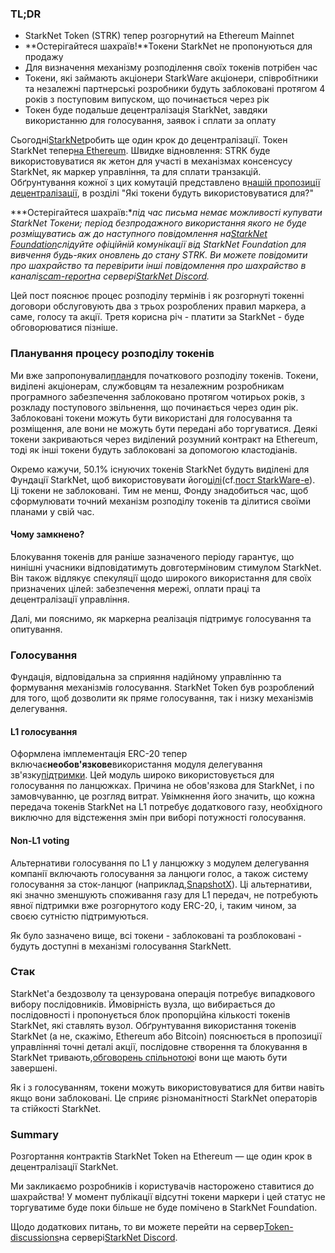 ### TL;DR

* StarkNet Token (STRK) тепер розгорнутий на Ethereum Mainnet
* **Остерігайтеся шахраїв!**Токени StarkNet не пропонуються для продажу
* Для визначення механізму розподілення своїх токенів потрібен час
* Токени, які займають акціонери StarkWare акціонери, співробітники та незалежні партнерські розробники будуть заблоковані протягом 4 років з поступовим випуском, що починається через рік
* Токен буде подальше децентралізація StarkNet, завдяки використанню для голосування, заявок і сплати за оплату

Сьогодні[StarkNet](https://starknet.io/)робить ще один крок до децентралізації. Токен StarkNet тепер[на Ethereum](https://etherscan.io/address/0xca14007eff0db1f8135f4c25b34de49ab0d42766). Швидке відновлення: STRK буде використовуватися як жетон для участі в механізмах консенсусу StarkNet, як маркер управління, та для сплати транзакцій. Обґрунтування кожної з цих комутацій представлено в[нашій пропозиції децентралізації](https://medium.com/@starkware/part-2-a-decentralization-and-governance-proposal-for-starknet-23e335645778), в розділі "Які токени будуть використовуватися для?"

***Остерігайтеся шахраїв:**під час письма немає можливості купувати StarkNet Токени; період безпродажного використання якого не буде розміщуватись аж до наступного повідомлення на[StarkNet Foundation](https://twitter.com/StarkNetFndn)слідуйте офіційній комунікації від StarkNet Foundation для вивчення будь-яких оновлень до стану STRK. Ви можете повідомити про шахрайство та перевірити інші повідомлення про шахрайство в каналі[scam-report](https://discord.gg/qypnmzkhbc)на сервері[StarkNet Discord](http://starknet.io/discord).*

Цей пост пояснює процес розподілу термінів і як розгорнуті токенні договори обслуговують два з трьох розроблених правил маркера, а саме, голосу та акції. Третя корисна річ - платити за StarkNet - буде обговорюватися пізніше.

### Планування процесу розподілу токенів

Ми вже запропонували[план](https://medium.com/starkware/part-3-starknet-token-design-5cc17af066c6)для початкового розподілу токенів. Токени, виділені акціонерам, службовцям та незалежним розробникам програмного забезпечення заблоковано протягом чотирьох років, з розкладу поступового звільнення, що починається через один рік. Заблоковані токени можуть бути використані для голосування та розміщення, але вони не можуть бути передані або торгуватися. Деякі токени закриваються через виділений розумний контракт на Ethereum, тоді як інші токени будуть заблоковані за допомогою кластодіанів.

Окремо кажучи, 50.1% існуючих токенів StarkNet будуть виділені для Фундації StarkNet, щоб використовувати його[цілі](https://medium.com/@StarkNet_Foundation/welcome-to-the-world-starknet-foundation-7bd55d5dbc59)(cf.[пост StarkWare-е](https://medium.com/starkware/introducing-the-starknet-foundation-bd4b4379fbb)). Ці токени не заблоковані. Тим не менш, Фонду знадобиться час, щоб сформулювати точний механізм розподілу токенів та ділитися своїми планами у свій час.

#### Чому замкнено?

Блокування токенів для раніше зазначеного періоду гарантує, що нинішні учасники відповідатимуть довготерміновим стимулом StarkNet. Він також відлякує спекуляції щодо широкого використання для своїх призначених цілей: забезпечення мережі, оплати праці та децентралізації управління.

Далі, ми пояснимо, як маркерна реалізація підтримує голосування та опитування.

### Голосування

Фундація, відповідальна за сприяння надійному управлінню та формування механізмів голосування. StarkNet Token був розроблений для того, щоб дозволити як пряме голосування, так і низку механізмів делегування.

#### L1 голосування

Оформлена імплементація ERC-20 тепер включає**необов'язкове**використання модуля делегування зв'язку[підтримки](https://docs.compound.finance/v2/governance/). Цей модуль широко використовується для голосування по ланцюжках. Причина не обов'язкова для StarkNet, і по замовчуванню, це розгляд витрат. Увімкнення його значить, що кожна передача токенів StarkNet на L1 потребує додаткового газу, необхідного виключно для відстеження змін при виборі потужності голосування.

#### Non-L1 voting

Альтернативи голосування по L1 у ланцюжку з модулем делегування компанії включають голосування за ланцюги голос, а також систему голосування за сток-ланцюг (наприклад,[SnapshotX](https://snapshot.mirror.xyz/cUOrwdtEs5PvNh0sqYWWxPjt8GdJWn_Qp3cl7E3_8IU)). Ці альтернативи, які значно зменшують споживання газу для L1 передач, не потребують явної підтримки вже розгорнутого коду ERC-20, і, таким чином, за своєю сутністю підтримуються.

Як було зазначено вище, всі токени - заблоковані та розблоковані - будуть доступні в механізмі голосування StarkNett.

### Стак

StarkNet'а бездозволу та цензурована операція потребує випадкового вибору послідовників. Ймовірність вузла, що вибирається до послідовності і пропонується блок пропорційна кількості токенів StarkNet, які ставлять вузол. Обґрунтування використання токенів StarkNet (а не, скажімо, Ethereum або Bitcoin) пояснюється в пропозиції управління[](https://medium.com/@starkware/part-2-a-decentralization-and-governance-proposal-for-starknet-23e335645778)і точні деталі акції, послідовне створення та блокування в StarkNet тривають,[обговорень спільнотою](https://community.starknet.io/t/starknet-decentralized-protocol-introduction/2671)і вони ще мають бути завершені.

Як і з голосуванням, токени можуть використовуватися для битви навіть якщо вони заблоковані. Це сприяє різноманітності StarkNet операторів та стійкості StarkNet.

### Summary

Розгортання контрактів StarkNet Token на Ethereum — ще один крок в децентралізації StarkNet.

Ми закликаємо розробників і користувачів насторожено ставитися до шахрайства! У момент публікації відсутні токени маркери і цей статус не торгуватиме буде поки більше не буде помічено в StarkNet Foundation.

Щодо додаткових питань, то ви можете перейти на сервер[Token-discussions](https://discord.gg/qypnmzkhbc)на сервері[StarkNet Discord](http://starknet.io/discord).